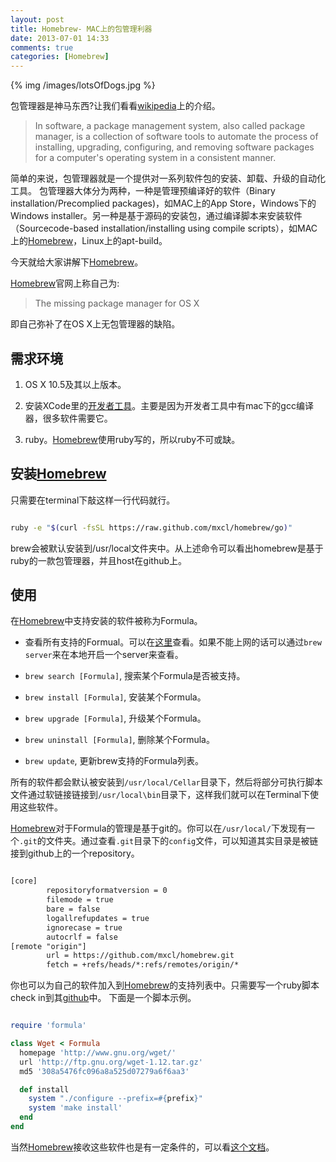 ```yaml
---
layout: post
title: Homebrew- MAC上的包管理利器
date: 2013-07-01 14:33
comments: true
categories: [Homebrew]
---
```


{% img /images/lotsOfDogs.jpg %}

包管理器是神马东西?让我们看看[wikipedia](http://en.wikipedia.org/wiki/Package_management_system)上的介绍。

> In software, a package management system, also called package manager, is a collection of software tools to automate the process of installing, upgrading, configuring, and removing software packages for a computer's operating system in a consistent manner.


简单的来说，包管理器就是一个提供对一系列软件包的安装、卸载、升级的自动化工具。
包管理器大体分为两种，一种是管理预编译好的软件（Binary installation/Precomplied packages)，如MAC上的App Store，Windows下的Windows installer。另一种是基于源码的安装包，通过编译脚本来安装软件（Sourcecode-based installation/installing using compile scripts），如MAC上的[Homebrew]，Linux上的apt-build。

<!-- more -->

今天就给大家讲解下[Homebrew]。

[Homebrew]官网上称自己为:

> The missing package manager for OS X

即自己弥补了在OS X上无包管理器的缺陷。

## 需求环境

1. OS X 10.5及其以上版本。

2. 安装XCode里的[开发者工具](https://developer.apple.com/downloads)。主要是因为开发者工具中有mac下的gcc编译器，很多软件需要它。

3. ruby。[Homebrew]使用ruby写的，所以ruby不可或缺。

## 安装[Homebrew]

只需要在terminal下敲这样一行代码就行。

```bash

ruby -e "$(curl -fsSL https://raw.github.com/mxcl/homebrew/go)"

```

brew会被默认安装到/usr/local文件夹中。从上述命令可以看出homebrew是基于ruby的一款包管理器，并且host在github上。

## 使用

在[Homebrew]中支持安装的软件被称为Formula。 

* 查看所有支持的Formual。可以在[这里](https://github.com/mxcl/homebrew/tree/master/Library/Formula/)查看。如果不能上网的话可以通过`brew server`来在本地开启一个server来查看。

* `brew search [Formula]`, 搜索某个Formula是否被支持。 

* `brew install [Formula]`, 安装某个Formula。

* `brew upgrade [Formula]`, 升级某个Formula。

* `brew uninstall [Formula]`, 删除某个Formula。

* `brew update`, 更新brew支持的Formula列表。

所有的软件都会默认被安装到`/usr/local/Cellar`目录下，然后将部分可执行脚本文件通过软链接链接到`/usr/local\bin`目录下，这样我们就可以在Terminal下使用这些软件。

[Homebrew]对于Formula的管理是基于git的。你可以在`/usr/local/`下发现有一个`.git`的文件夹。通过查看`.git`目录下的`config`文件，可以知道其实目录是被链接到github上的一个repository。

```xml config

[core]
        repositoryformatversion = 0
        filemode = true
        bare = false
        logallrefupdates = true
        ignorecase = true
        autocrlf = false
[remote "origin"]
        url = https://github.com/mxcl/homebrew.git
        fetch = +refs/heads/*:refs/remotes/origin/*

```



你也可以为自己的软件加入到[Homebrew]的支持列表中。只需要写一个ruby脚本check in到其[github](https://github.com/mxcl/homebrew)中。
下面是一个脚本示例。

```ruby

require 'formula'

class Wget < Formula
  homepage 'http://www.gnu.org/wget/'
  url 'http://ftp.gnu.org/wget-1.12.tar.gz'
  md5 '308a5476fc096a8a525d07279a6f6aa3'

  def install
    system "./configure --prefix=#{prefix}"
    system 'make install'
  end
end

```

当然[Homebrew]接收这些软件也是有一定条件的，可以看[这个文档](https://github.com/mxcl/homebrew/wiki/Acceptable-Formulae)。

[Homebrew]: http://mxcl.github.io/homebrew/

